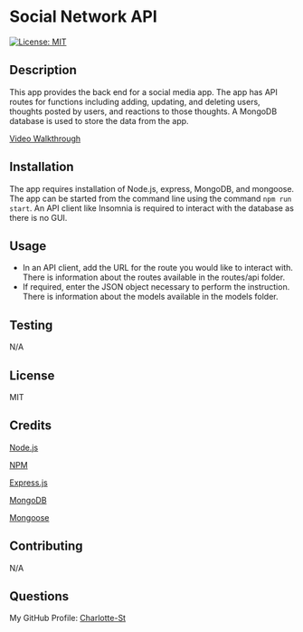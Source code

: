 # Social Network API

[![License: MIT](https://img.shields.io/badge/License-MIT-yellow.svg)](https://opensource.org/licenses/MIT)

## Description

This app provides the back end for a social media app. The app has API routes for functions including adding, updating, and deleting users, thoughts posted by users, and reactions to those thoughts. A MongoDB database is used to store the data from the app. 

[Video Walkthrough](https://drive.google.com/file/d/1YiYkhgTlT7d8v4oU05RmK35KvVSGKkX5/view?usp=share_link)

## Installation

The app requires installation of Node.js, express, MongoDB, and mongoose. The app can be started from the command line using the command `npm run start`. An API client like Insomnia is required to interact with the database as there is no GUI. 

## Usage

- In an API client, add the URL for the route you would like to interact with. There is information about the routes available in the routes/api folder. 
- If required, enter the JSON object necessary to perform the instruction. There is information about the models available in the models folder. 

##  Testing 

N/A

## License

MIT

## Credits

[Node.js](https://nodejs.org/en)

[NPM](https://www.npmjs.com/)

[Express.js](https://expressjs.com/)

[MongoDB](https://www.mongodb.com/)

[Mongoose](https://www.npmjs.com/package/mongoose)

## Contributing

N/A

## Questions

My GitHub Profile: [Charlotte-St](https://github.com/Charlotte-ST)